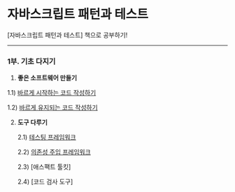 # 자바스크립트 패턴과 테스트

[자바스크립트 패턴과 테스트] 책으로 공부하기!

----------

### 1부. 기초 다지기
1. **좋은 소프트웨어 만들기**

  1.1) [바르게 시작하는 코드 작성하기](./part1/1-1.md) 

  1.2) [바르게 유지되는 코드 작성하기](./part1/1-2.md)

2. **도구 다루기**

   2.1) [테스팅 프레임워크](./part1/2-1.md)

   2.2) [의존성 주입 프레임워크](./part1/2-2.md)

   2.3) [애스팩트 툴킷]

   2.4) [코드 검사 도구]



